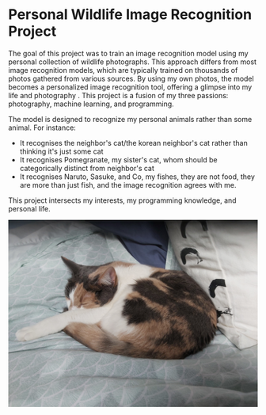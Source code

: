 # Personal Wildlife Image Recognition Project

The goal of this project was to train an image recognition model using my personal collection of wildlife photographs. This approach differs from most image recognition models, which are typically trained on thousands of photos gathered from various sources. By using my own photos, the model becomes a personalized image recognition tool, offering a glimpse into my life and photography . This project is a fusion of my three passions: photography, machine learning, and programming.

The model is designed to recognize my personal animals rather than some animal. For instance:
- It recognises the neighbor's cat/the korean neighbor's cat rather than thinking it's just some cat
- It recognises Pomegranate, my sister's cat, whom should be categorically distinct from neighbor's cat 
- It recognises Naruto, Sasuke, and Co, my fishes, they are not food, they are more than just fish, and the image recognition agrees with me.

This project intersects my interests, my programming knowledge, and personal life.

![Picture of my sister's cat pomegranate](./PetImages/Pomegranate(properNoun)/20230521_191927.jpg)